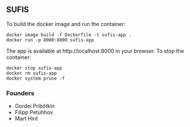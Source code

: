 <p style='text-align: justify;'>

## SUFIS

To build the docker image and run the container:

```
docker image build -f Dockerfile -t sufis-app .
docker run -p 8000:8000 sufis-app

```

The app is available at http://localhost:8000 in your browser. To stop the container:

```
docker stop sufis-app
docker rm sufis-app
docker system prune -f
```

### Founders
- Gordei Pribõtkin
- Filipp Petuhhov
- Mart Hint
</p>